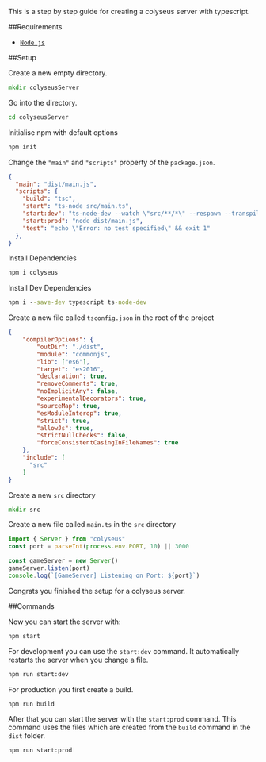This is a step by step guide for creating a colyseus server with typescript.

##Requirements

- [`Node.js`](https://nodejs.org/)

##Setup

Create a new empty directory.
```cmd
mkdir colyseusServer
```

Go into the directory.
```cmd
cd colyseusServer
```

Initialise npm with default options
```cmd
npm init
```
Change the `"main"` and `"scripts"` property of the `package.json`.
```json
{
  "main": "dist/main.js",
  "scripts": {
    "build": "tsc",
    "start": "ts-node src/main.ts",
    "start:dev": "ts-node-dev --watch \"src/**/*\" --respawn --transpile-only src/main.ts ",
    "start:prod": "node dist/main.js",
    "test": "echo \"Error: no test specified\" && exit 1"
  },
}
```

Install Dependencies
```cmd
npm i colyseus
```

Install Dev Dependencies
```cmd
npm i --save-dev typescript ts-node-dev
```

Create a new file called `tsconfig.json` in the root of the project
```json
{
    "compilerOptions": {
        "outDir": "./dist",
        "module": "commonjs",
        "lib": ["es6"],
        "target": "es2016",
        "declaration": true,
        "removeComments": true,
        "noImplicitAny": false,
        "experimentalDecorators": true,
        "sourceMap": true,
        "esModuleInterop": true,
        "strict": true,
        "allowJs": true,
        "strictNullChecks": false,
        "forceConsistentCasingInFileNames": true
    },
    "include": [
      "src"
    ]
}
```

Create a new `src` directory
```cmd
mkdir src
```

Create a new file called `main.ts` in the `src` directory
```ts
import { Server } from "colyseus"
const port = parseInt(process.env.PORT, 10) || 3000

const gameServer = new Server()
gameServer.listen(port)
console.log(`[GameServer] Listening on Port: ${port}`)
```

Congrats you finished the setup for a colyseus server.

##Commands

Now you can start the server with:
```cmd
npm start
```

For development you can use the `start:dev` command. It automatically restarts the server when you change a file.
```cmd
npm run start:dev
```

For production you first create a build.
```cmd
npm run build
```

After that you can start the server with the `start:prod` command. This command uses the files which are created from the `build` command in the `dist` folder.
```cmd
npm run start:prod
```
